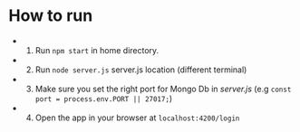 # How to run
* 1. Run <code>npm start</code> in home directory.
* 2. Run <code>node server.js</code> server.js location (different terminal)
* 3. Make sure you set the right port for Mongo Db in <i>server.js</i> (e.g <code>const port = process.env.PORT || 27017;</code>)
* 4. Open the app in your browser at <code>localhost:4200/login</code>
